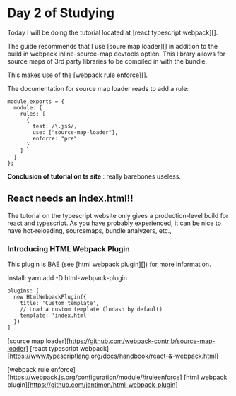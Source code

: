 # Day 2 of Studying

Today I will be doing the tutorial located at [react typescript webpack][].

The guide recommends that I use [soure map loader][] in addition to the build in webpack inline-source-map devtools option. This library allows for source maps of 3rd party libraries to be compiled in with the bundle.

This makes use of the [webpack rule enforce][].

The documentation for source map loader reads to add a rule:

```
module.exports = {
  module: {
    rules: [
      {
        test: /\.js$/,
        use: ["source-map-loader"],
        enforce: "pre"
      }
    ]
  }
};
```

**Conclusion of tutorial on ts site** : really barebones useless.

## React needs an index.html!!

The tutorial on the typescript website only gives a production-level build for react and typescript. As you have probably experienced, it can be nice to have hot-reloading, sourcemaps, bundle analyzers, etc.,

### Introducing HTML Webpack Plugin

This plugin is BAE (see [html webpack plugin][]) for more information.

Install: yarn add -D html-webpack-plugin

```
plugins: [
  new HtmlWebpackPlugin({
    title: 'Custom template',
    // Load a custom template (lodash by default)
    template: 'index.html'
  })
]
```

[source map loader][https://github.com/webpack-contrib/source-map-loader]
[react typescript webpack][https://www.typescriptlang.org/docs/handbook/react-&-webpack.html]

[webpack rule enforce][https://webpack.js.org/configuration/module/#ruleenforce]
[html webpack plugin][https://github.com/jantimon/html-webpack-plugin]
